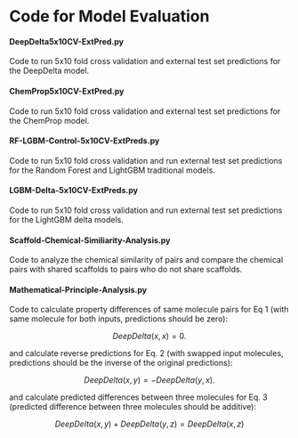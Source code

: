 # Code for Model Evaluation

#### DeepDelta5x10CV-ExtPred.py
Code to run 5x10 fold cross validation and external test set predictions for the DeepDelta model. 

#### ChemProp5x10CV-ExtPred.py
Code to run 5x10 fold cross validation and external test set predictions for the ChemProp model. 

#### RF-LGBM-Control-5x10CV-ExtPreds.py
Code to run 5x10 fold cross validation and run external test set predictions for the Random Forest and LightGBM traditional models. 

#### LGBM-Delta-5x10CV-ExtPreds.py
Code to run 5x10 fold cross validation and run external test set predictions for the LightGBM delta models. 

#### Scaffold-Chemical-Similiarity-Analysis.py
Code to analyze the chemical similarity of pairs and compare the chemical pairs with shared scaffolds to pairs who do not share scaffolds. 

#### Mathematical-Principle-Analysis.py
Code to calculate property differences of same molecule pairs for Eq 1 (with same molecule for both inputs, predictions should be zero): 
```math
DeepDelta(x,x)= 0. 
```
and calculate reverse predictions for Eq. 2 (with swapped input molecules, predictions should be the inverse of the original predictions):
```math
DeepDelta(x,y)= -DeepDelta(y,x).
```

and calculate predicted differences between three molecules for Eq. 3 (predicted difference between three molecules should be additive):
```math
DeepDelta(x,y) + DeepDelta(y,z)= DeepDelta(x,z)
```
